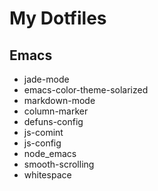 My Dotfiles
===========

Emacs
-----

- jade-mode
- emacs-color-theme-solarized
- markdown-mode
- column-marker
- defuns-config
- js-comint
- js-config
- node_emacs
- smooth-scrolling
- whitespace
